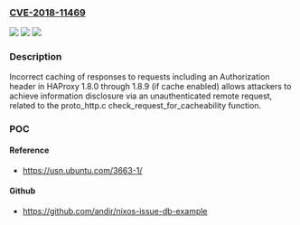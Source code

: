 ### [CVE-2018-11469](https://cve.mitre.org/cgi-bin/cvename.cgi?name=CVE-2018-11469)
![](https://img.shields.io/static/v1?label=Product&message=n%2Fa&color=blue)
![](https://img.shields.io/static/v1?label=Version&message=n%2Fa&color=blue)
![](https://img.shields.io/static/v1?label=Vulnerability&message=n%2Fa&color=brighgreen)

### Description

Incorrect caching of responses to requests including an Authorization header in HAProxy 1.8.0 through 1.8.9 (if cache enabled) allows attackers to achieve information disclosure via an unauthenticated remote request, related to the proto_http.c check_request_for_cacheability function.

### POC

#### Reference
- https://usn.ubuntu.com/3663-1/

#### Github
- https://github.com/andir/nixos-issue-db-example

